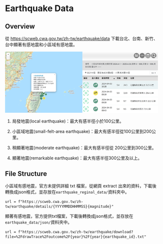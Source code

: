 # Earthquake Data 
## Overview
從 https://scweb.cwa.gov.tw/zh-tw/earthquake/data
下載台北、台南、新竹、台中顯著有感地震和小區域有感地震。

![](image.png)


1. 局發地震(local earthquake)：最大有感半徑小於100公里。

2. 小區域地震(small-felt-area earthquake)：最大有感半徑從100公里到200公里。

3. 稍顯著地震(moderate earthquake)：最大有感半徑從 200公里到300公里。

4. 顯著地震(remarkable earthquake)：最大有感半徑300公里及以上。
## File Structure


小區域有感地震，官方未提供詳細 txt 檔案，從網頁 extract 出來的資料，下載後轉換成json格式，並存放在`earthquake_reginal_data/`資料夾中。

    url = f"https://scweb.cwa.gov.tw/zh-tw/earthquake/details/{YYYYMMDDHHMMSS}{magnitude}"

顯著有感地震，官方提供txt檔案，下載後轉換成json格式，並存放在`earthquake_data/json/`資料夾中。

    url = f"https://scweb.cwa.gov.tw/zh-tw/earthquake/download?file=%2FdrawTrace%2Foutcome%2F{year}%2F{year}{earthquake_id}.txt"

